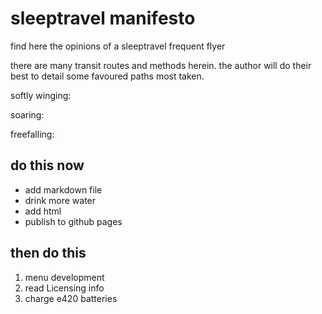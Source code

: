 # sleeptravel manifesto
find here the opinions of a sleeptravel frequent flyer

there are many transit routes and methods herein. the author will do their best to detail some favoured paths most taken.

softly winging:

soaring:

freefalling:

## do this now

- add markdown file
- drink more water
- add html
- publish to github pages

## then do this

1. menu development
2. read Licensing info
3. charge e420 batteries
